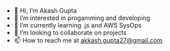 - 👋 Hi, I’m Akash Gupta
- 👀 I’m interested in progamming and developing
- 🌱 I’m currently learning .js and AWS SysOps
- 💞️ I’m looking to collaborate on projects
- 📫 How to reach me at akkash.gupta27@gmail.com

<!---
Akash220693/Akash220693 is a ✨ special ✨ repository because its `README.md` (this file) appears on your GitHub profile.
You can click the Preview link to take a look at your changes.
--->

